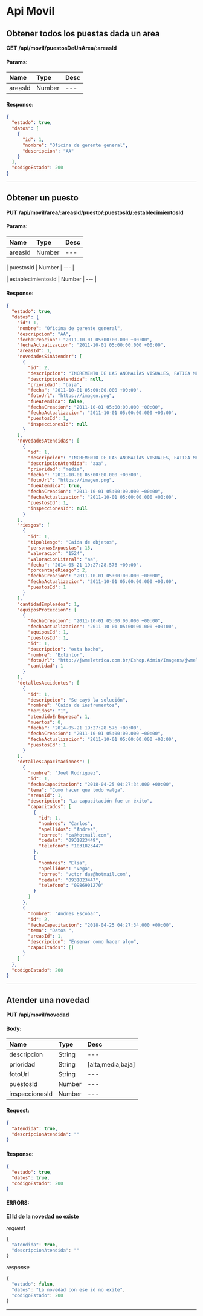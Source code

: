 # Api Movil

## Obtener todos los puestas dada un area

__GET__ __/api/movil/puestosDeUnArea/:areasId__


#### Params:
| Name       | Type    | Desc |
| :--------- | :------ | :-------|
| areasId | Number |   ---   |
	

#### Response:

```json
{
  "estado": true,
  "datos": [
    {
      "id": 1,
      "nombre": "Oficina de gerente general",
      "descripcion": "AA"
    }
  ],
  "codigoEstado": 200
}
```


___



## Obtener un puesto

__PUT__ __/api/movil/area/:areasId/puesto/:puestosId/:establecimientosId__


#### Params:
| Name       | Type    | Desc |
| :--------- | :------ | :-------|
| areasId | Number |   ---   |
	
| puestosId | Number |   ---   |
	
| establecimientosId | Number |   ---   |
	

#### Response:

```json
{
  "estado": true,
  "datos": {
    "id": 1,
    "nombre": "Oficina de gerente general",
    "descripcion": "AA",
    "fechaCreacion": "2011-10-01 05:00:00.000 +00:00",
    "fechaActualizacion": "2011-10-01 05:00:00.000 +00:00",
    "areasId": 1,
    "novedadesSinAtender": [
      {
        "id": 2,
        "descripcion": "INCREMENTO DE LAS ANOMALÍAS VISUALES, FATIGA MENTAL Y VISUAL",
        "descripcionAtendida": null,
        "prioridad": "baja",
        "fecha": "2011-10-01 05:00:00.000 +00:00",
        "fotoUrl": "https://imagen.png",
        "fueAtendida": false,
        "fechaCreacion": "2011-10-01 05:00:00.000 +00:00",
        "fechaActualizacion": "2011-10-01 05:00:00.000 +00:00",
        "puestosId": 1,
        "inspeccionesId": null
      }
    ],
    "novedadesAtendidas": [
      {
        "id": 1,
        "descripcion": "INCREMENTO DE LAS ANOMALÍAS VISUALES, FATIGA MENTAL Y VISUAL, DOLOR DE CABEZA",
        "descripcionAtendida": "aaa",
        "prioridad": "media",
        "fecha": "2011-10-01 05:00:00.000 +00:00",
        "fotoUrl": "https://imagen.png",
        "fueAtendida": true,
        "fechaCreacion": "2011-10-01 05:00:00.000 +00:00",
        "fechaActualizacion": "2011-10-01 05:00:00.000 +00:00",
        "puestosId": 1,
        "inspeccionesId": null
      }
    ],
    "riesgos": [
      {
        "id": 1,
        "tipoRiesgo": "Caida de objetos",
        "personasExpuestas": 15,
        "valoracion": "1524",
        "valoracionLiteral": "aa",
        "fecha": "2014-05-21 19:27:28.576 +00:00",
        "porcentajeRiesgo": 2,
        "fechaCreacion": "2011-10-01 05:00:00.000 +00:00",
        "fechaActualizacion": "2011-10-01 05:00:00.000 +00:00",
        "puestosId": 1
      }
    ],
    "cantidadEmpleados": 1,
    "equiposProteccion": [
      {
        "fechaCreacion": "2011-10-01 05:00:00.000 +00:00",
        "fechaActualizacion": "2011-10-01 05:00:00.000 +00:00",
        "equiposId": 1,
        "puestosId": 1,
        "id": 1,
        "descripcion": "esta hecho",
        "nombre": "Extintor",
        "fotoUrl": "http://jwmeletrica.com.br/Eshop.Admin/Imagens/jwmeletrica/CO2%20(1)%202.jpg",
        "cantidad": 1
      }
    ],
    "detallesAccidentes": [
      {
        "id": 1,
        "descripcion": "Se cayó la solución",
        "nombre": "Caída de instrumentos",
        "heridos": "1",
        "atendidoEnEmpresa": 1,
        "muertos": 0,
        "fecha": "2014-05-21 19:27:28.576 +00:00",
        "fechaCreacion": "2011-10-01 05:00:00.000 +00:00",
        "fechaActualizacion": "2011-10-01 05:00:00.000 +00:00",
        "puestosId": 1
      }
    ],
    "detallesCapacitaciones": [
      {
        "nombre": "Joel Rodriguez",
        "id": 1,
        "fechaCapacitacion": "2018-04-25 04:27:34.000 +00:00",
        "tema": "Como hacer que todo valga",
        "areasId": 1,
        "descripcion": "La capacitación fue un éxito",
        "capacitados": [
          {
            "id": 1,
            "nombres": "Carlos",
            "apellidos": "Andres",
            "correo": "ca@hotmail.com",
            "cedula": "0931823449",
            "telefono": "1031823447"
          },
          {
            "nombres": "Elsa",
            "apellidos": "Vega",
            "correo": "vctor_daz@hotmail.com",
            "cedula": "0931823447",
            "telefono": "0986901270"
          }
        ]
      },
      {
        "nombre": "Andres Escobar",
        "id": 2,
        "fechaCapacitacion": "2018-04-25 04:27:34.000 +00:00",
        "tema": "Datos ",
        "areasId": 1,
        "descripcion": "Ensenar como hacer algo",
        "capacitados": []
      }
    ]
  },
  "codigoEstado": 200
}
```


___



## Atender una novedad

__PUT__ __/api/movil/novedad__


#### Body:
| Name       | Type    | Desc |
| :--------- | :------ | :-------| 
|  descripcion  | String  |   ---   | 
|  prioridad  | String  |   [alta,media,baja]   | 
|  fotoUrl  | String  |   ---   | 
|  puestosId  | Number  |   ---   | 
|  inspeccionesId  | Number  |   ---   | 

#### Request:

```json
{
  "atendida": true,
  "descripcionAtendida": ""
}
```

#### Response:

```json
{
  "estado": true,
  "datos": true,
  "codigoEstado": 200
}
```

#### ERRORS:
__El Id de la novedad no existe__




_request_

```js
{
  "atendida": true,
  "descripcionAtendida": ""
}
```

_response_

```js
{
  "estado": false,
  "datos": "La novedad con ese id no exite",
  "codigoEstado": 200
}
```
	
	


___



